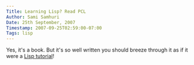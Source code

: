 ```yaml
---
Title: Learning Lisp? Read PCL
Author: Sami Samhuri
Date: 25th September, 2007
Timestamp: 2007-09-25T02:59:00-07:00
Tags: lisp
---
```


Yes, it's a book.  But it's so well written you should breeze through it as if it were a <a href="http://www.gigamonkeys.com/book/">Lisp tutorial</a>!

